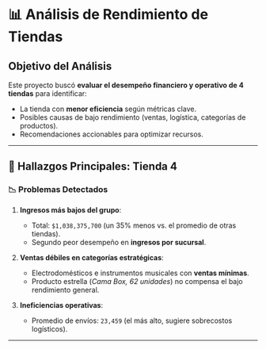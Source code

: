 # 📊 Análisis de Rendimiento de Tiendas  

## **Objetivo del Análisis**  
Este proyecto buscó **evaluar el desempeño financiero y operativo de 4 tiendas** para identificar:  
- La tienda con **menor eficiencia** según métricas clave.  
- Posibles causas de bajo rendimiento (ventas, logística, categorías de productos).  
- Recomendaciones accionables para optimizar recursos.  

---

## **🔎 Hallazgos Principales: Tienda 4**  
### 📉 **Problemas Detectados**  
1. **Ingresos más bajos del grupo**:  
   - Total: `$1,038,375,700` (un 35% menos vs. el promedio de otras tiendas).  
   - Segundo peor desempeño en **ingresos por sucursal**.  

2. **Ventas débiles en categorías estratégicas**:  
   - Electrodomésticos e instrumentos musicales con **ventas mínimas**.  
   - Producto estrella (*Cama Box, 62 unidades*) no compensa el bajo rendimiento general.  

3. **Ineficiencias operativas**:  
   - Promedio de envíos: `23,459` (el más alto, sugiere sobrecostos logísticos).  

---
